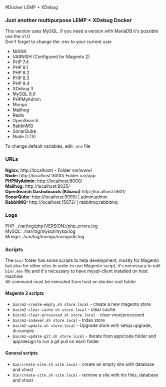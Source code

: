 #Docker LEMP + XDebug

### Just another multipurpose LEMP + XDebug Docker

This version uses MySQL, if you need a version with MariaDB it's possible use the v1.0  
Don't forget to change the .env to your current user

* NGINX
* VARNISH (Configured for Magento 2)
* PHP 7.4
* PHP 8.1
* PHP 8.2
* PHP 8.3
* PHP 8.4
* XDebug 3
* MySQL 8.0
* PHPMyAdmin
* Mongo
* Mailhog
* Redis
* OpenSearch
* RabbitMQ
* SonarQube
* Node (LTS)

To change default variables, edit `.env`  file

### URLs
**Nginx:** http://localhost/ - Folder var/www/  
**Node:** http://localhost:3000/ Folder var/app    
**PHPMyAdmin:** http://localhost:8000/  
**Mailhog:** http://localhost:8025/  
**OpenSearch Dashoboards (Kibana)** http://localhost:5601/  
**SonarQube:** http://localhost:9999/ | admin:admin  
**RabbitMQ:** http://localhost:15672/ | rabbitmq:rabbitmq  

### Logs
PHP: ./var/log/php{VERSION}/php_errors.log  
MySQL: ./var/log/mysql/mysql.log  
Mongo: ./var/log/mongo/mongodb.log  

### Scripts   
The `bin/` folder has some scripts to help development, mostly for Magento but also for other sites
In order to use Magento script, it's necessary to edit `bin/.env` file  and it's necessary to have mysql-client installed on host machine  
All command must be executed from host on docker root folder  
  
#### Magento 2 scripts
- `bin/m2-create-empty.sh store.local` - create a new magento store
- `bin/m2-clear-cache.sh store.local` - clear cache 
- `bin/m2-clear-processed.sh store.local` - clear view/processed 
- `bin/m2-indexer.sh store.local` - index store
- `bin/m2-update.sh store.local` - Upgrade store with setup upgrade, di:compile 
- `bin/m2-update-git.sh store.local` - Iterate from app/code folder and app/design to run a git pull on each folder 

#### General scripts
- `bin/create-site.sh site.local` - create an empty site with database and vhost 
- `bin/create-site.sh site.local` - remove a site with his files, database and vhost 

 
